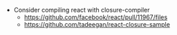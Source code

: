 * Consider compiling react with closure-compiler
  - https://github.com/facebook/react/pull/11967/files
  - https://github.com/tadeegan/react-closure-sample
